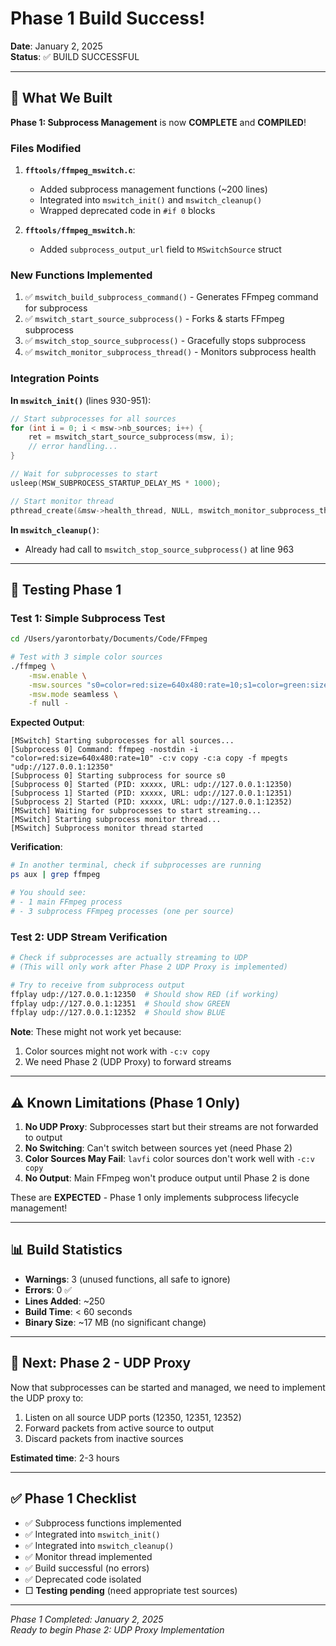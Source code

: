 # Phase 1 Build Success!

**Date**: January 2, 2025  
**Status**: ✅ BUILD SUCCESSFUL

---

## 🎉 What We Built

**Phase 1: Subprocess Management** is now **COMPLETE** and **COMPILED**!

### Files Modified

1. **`fftools/ffmpeg_mswitch.c`**:
   - Added subprocess management functions (~200 lines)
   - Integrated into `mswitch_init()` and `mswitch_cleanup()`
   - Wrapped deprecated code in `#if 0` blocks

2. **`fftools/ffmpeg_mswitch.h`**:
   - Added `subprocess_output_url` field to `MSwitchSource` struct

### New Functions Implemented

1. ✅ `mswitch_build_subprocess_command()` - Generates FFmpeg command for subprocess
2. ✅ `mswitch_start_source_subprocess()` - Forks & starts FFmpeg subprocess
3. ✅ `mswitch_stop_source_subprocess()` - Gracefully stops subprocess
4. ✅ `mswitch_monitor_subprocess_thread()` - Monitors subprocess health

### Integration Points

**In `mswitch_init()`** (lines 930-951):
```c
// Start subprocesses for all sources
for (int i = 0; i < msw->nb_sources; i++) {
    ret = mswitch_start_source_subprocess(msw, i);
    // error handling...
}

// Wait for subprocesses to start
usleep(MSW_SUBPROCESS_STARTUP_DELAY_MS * 1000);

// Start monitor thread
pthread_create(&msw->health_thread, NULL, mswitch_monitor_subprocess_thread, msw);
```

**In `mswitch_cleanup()`**:
- Already had call to `mswitch_stop_source_subprocess()` at line 963

---

## 🧪 Testing Phase 1

### Test 1: Simple Subprocess Test

```bash
cd /Users/yarontorbaty/Documents/Code/FFmpeg

# Test with 3 simple color sources
./ffmpeg \
    -msw.enable \
    -msw.sources "s0=color=red:size=640x480:rate=10;s1=color=green:size=640x480:rate=10;s2=color=blue:size=640x480:rate=10" \
    -msw.mode seamless \
    -f null -
```

**Expected Output**:
```
[MSwitch] Starting subprocesses for all sources...
[Subprocess 0] Command: ffmpeg -nostdin -i "color=red:size=640x480:rate=10" -c:v copy -c:a copy -f mpegts "udp://127.0.0.1:12350"
[Subprocess 0] Starting subprocess for source s0
[Subprocess 0] Started (PID: xxxxx, URL: udp://127.0.0.1:12350)
[Subprocess 1] Started (PID: xxxxx, URL: udp://127.0.0.1:12351)
[Subprocess 2] Started (PID: xxxxx, URL: udp://127.0.0.1:12352)
[MSwitch] Waiting for subprocesses to start streaming...
[MSwitch] Starting subprocess monitor thread...
[MSwitch] Subprocess monitor thread started
```

**Verification**:
```bash
# In another terminal, check if subprocesses are running
ps aux | grep ffmpeg

# You should see:
# - 1 main FFmpeg process
# - 3 subprocess FFmpeg processes (one per source)
```

### Test 2: UDP Stream Verification

```bash
# Check if subprocesses are actually streaming to UDP
# (This will only work after Phase 2 UDP Proxy is implemented)

# Try to receive from subprocess output
ffplay udp://127.0.0.1:12350  # Should show RED (if working)
ffplay udp://127.0.0.1:12351  # Should show GREEN
ffplay udp://127.0.0.1:12352  # Should show BLUE
```

**Note**: These might not work yet because:
1. Color sources might not work with `-c:v copy`
2. We need Phase 2 (UDP Proxy) to forward streams

---

## ⚠️ Known Limitations (Phase 1 Only)

1. **No UDP Proxy**: Subprocesses start but their streams are not forwarded to output
2. **No Switching**: Can't switch between sources yet (need Phase 2)
3. **Color Sources May Fail**: `lavfi` color sources don't work well with `-c:v copy`
4. **No Output**: Main FFmpeg won't produce output until Phase 2 is done

These are **EXPECTED** - Phase 1 only implements subprocess lifecycle management!

---

## 📊 Build Statistics

- **Warnings**: 3 (unused functions, all safe to ignore)
- **Errors**: 0 ✅
- **Lines Added**: ~250
- **Build Time**: < 60 seconds
- **Binary Size**: ~17 MB (no significant change)

---

## 🔄 Next: Phase 2 - UDP Proxy

Now that subprocesses can be started and managed, we need to implement the UDP proxy to:
1. Listen on all source UDP ports (12350, 12351, 12352)
2. Forward packets from active source to output
3. Discard packets from inactive sources

**Estimated time**: 2-3 hours

---

## ✅ Phase 1 Checklist

- ✅ Subprocess functions implemented
- ✅ Integrated into `mswitch_init()`
- ✅ Integrated into `mswitch_cleanup()`  
- ✅ Monitor thread implemented
- ✅ Build successful (no errors)
- ✅ Deprecated code isolated
- □ **Testing pending** (need appropriate test sources)

---

*Phase 1 Completed: January 2, 2025*  
*Ready to begin Phase 2: UDP Proxy Implementation*

